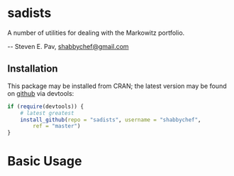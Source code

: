 


# sadists

A number of utilities for dealing with the Markowitz portfolio.

-- Steven E. Pav, shabbychef@gmail.com

## Installation

This package may be installed from CRAN; the latest version may be
found on [github](https://www.github.com/shabbychef/sadists "sadists")
via devtools:


```r
if (require(devtools)) {
    # latest greatest
    install_github(repo = "sadists", username = "shabbychef", 
        ref = "master")
}
```


# Basic Usage

